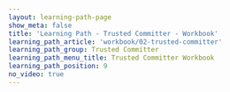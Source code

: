 ```yaml
---
layout: learning-path-page
show_meta: false
title: 'Learning Path - Trusted Committer - Workbook'
learning_path_article: 'workbook/02-trusted-committer'
learning_path_group: Trusted Committer
learning_path_menu_title: Trusted Committer Workbook
learning_path_position: 9
no_video: true
---
```

